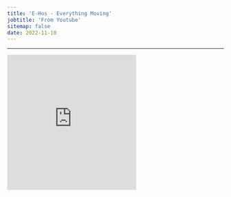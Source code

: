 ```yaml
---
title: 'E-Hos - Everything Moving'
jobtitle: 'From Youtube'
sitemap: false
date: 2022-11-10
---
```


- - -

<iframe width="auto" height="315" src="https://www.youtube.com/embed/dqA_pKZOLGI" frameborder="0" allow="accelerometer; autoplay; encrypted-media; gyroscope; picture-in-picture" allowfullscreen></iframe>
